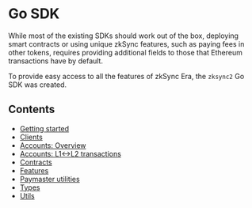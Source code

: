 # Go SDK

While most of the existing SDKs should work out of the box, deploying smart contracts or using unique zkSync features, such as paying fees in other tokens, requires providing additional fields to those that Ethereum transactions have by default.

To provide easy access to all the features of zkSync Era, the `zksync2` Go SDK was created.

## Contents

- [Getting started](getting-started.md)
- [Clients](clients.md)
- [Accounts: Overview](accounts.md)
- [Accounts: L1<->L2 transactions](accounts-l1-l2.md)
- [Contracts](contracts.md)
- [Features](features.md)
- [Paymaster utilities](paymaster-utils.md)
- [Types](types/intro.md)
- [Utils](utils.md)
